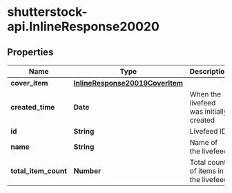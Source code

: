 # shutterstock-api.InlineResponse20020

## Properties
Name | Type | Description | Notes
------------ | ------------- | ------------- | -------------
**cover_item** | [**InlineResponse20019CoverItem**](InlineResponse20019CoverItem.md) |  | [optional] 
**created_time** | **Date** | When the livefeed was initially created | [optional] 
**id** | **String** | Livefeed ID | 
**name** | **String** | Name of the livefeed | 
**total_item_count** | **Number** | Total count of items in the livefeed | 


